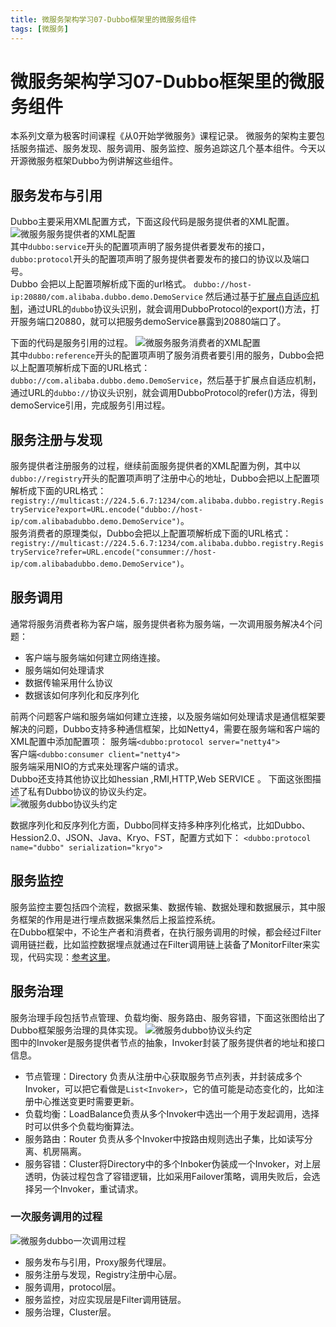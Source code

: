 ```yaml
---
title: 微服务架构学习07-Dubbo框架里的微服务组件
tags: [微服务]
---
```

# 微服务架构学习07-Dubbo框架里的微服务组件
本系列文章为极客时间课程《从0开始学微服务》课程记录。
微服务的架构主要包括服务描述、服务发现、服务调用、服务监控、服务追踪这几个基本组件。今天以开源微服务框架Dubbo为例讲解这些组件。
## 服务发布与引用
Dubbo主要采用XML配置方式，下面这段代码是服务提供者的XML配置。 
![微服务服务提供者的XML配置](/images/wbwfwsj07_dm.png)<br/>
其中`dubbo:service`开头的配置项声明了服务提供者要发布的接口，`dubbo:protocol`开头的配置项声明了服务提供者要发布的接口的协议以及端口号。  
Dubbo 会把以上配置项解析成下面的url格式。
`dubbo://host-ip:20880/com.alibaba.dubbo.demo.DemoService`
然后通过基于[扩展点自适应机制](http://dubbo.incubator.apache.org/zh-cn/docs/dev/SPI.html)，通过URL的`dubbo`协议头识别，就会调用DubboProtocol的export()方法，打开服务端口20880，就可以把服务demoService暴露到20880端口了。  

下面的代码是服务引用的过程。 
![微服务服务消费者的XML配置](/images/wbwfwsj07_xfz.png)<br/>
其中`dubbo:reference`开头的配置项声明了服务消费者要引用的服务，Dubbo会把以上配置项解析成下面的URL格式：
`dubbo://com.alibaba.dubbo.demo.DemoService`，然后基于扩展点自适应机制，通过URL的`dubbo://`协议头识别，就会调用DubboProtocol的refer()方法，得到demoService引用，完成服务引用过程。 


## 服务注册与发现
服务提供者注册服务的过程，继续前面服务提供者的XML配置为例，其中以`dubbo://registry`开头的配置项声明了注册中心的地址，Dubbo会把以上配置项解析成下面的URL格式：`registry://multicast://224.5.6.7:1234/com.alibaba.dubbo.registry.RegistryService?export=URL.encode("dubbo://host-ip/com.alibabadubbo.demo.DemoService")`。   
服务消费者的原理类似，Dubbo会把以上配置项解析成下面的URL格式：`registry://multicast://224.5.6.7:1234/com.alibaba.dubbo.registry.RegistryService?refer=URL.encode("consummer://host-ip/com.alibabadubbo.demo.DemoService")`。


## 服务调用
通常将服务消费者称为客户端，服务提供者称为服务端，一次调用服务解决4个问题：
- 客户端与服务端如何建立网络连接。
- 服务端如何处理请求
- 数据传输采用什么协议
- 数据该如何序列化和反序列化

前两个问题客户端和服务端如何建立连接，以及服务端如何处理请求是通信框架要解决的问题，Dubbo支持多种通信框架，比如Netty4，需要在服务端和客户端的XML配置中添加配置项：
服务端`<dubbo:protocol server="netty4">`  
客户端`<dubbo:consumer client="netty4">`   
服务端采用NIO的方式来处理客户端的请求。   
Dubbo还支持其他协议比如hessian ,RMI,HTTP,Web SERVICE 。  下面这张图描述了私有Dubbo协议的协议头约定。  
![微服务dubbo协议头约定](/images/wbwfwsj07_xyt.png)<br/>  

数据序列化和反序列化方面，Dubbo同样支持多种序列化格式，比如Dubbo、Hession2.0、JSON、Java、Kryo、FST，配置方式如下：
`<dubbo:protocol name="dubbo" serialization="kryo">`

## 服务监控
服务监控主要包括四个流程，数据采集、数据传输、数据处理和数据展示，其中服务框架的作用是进行埋点数据采集然后上报监控系统。   
在Dubbo框架中，不论生产者和消费者，在执行服务调用的时候，都会经过Filter调用链拦截，比如监控数据埋点就通过在Filter调用链上装备了MonitorFilter来实现，代码实现：[参考这里](https://github.com/apache/incubator-dubbo/blob/7a48fac84b14ac6a21c1bdfc5958705dd8dda84d/dubbo-monitor/dubbo-monitor-api/src/main/java/org/apache/dubbo/monitor/support/MonitorFilter.java)。


## 服务治理
服务治理手段包括节点管理、负载均衡、服务路由、服务容错，下面这张图给出了Dubbo框架服务治理的具体实现。
![微服务dubbo协议头约定](/images/wbwfwsj07_fwzl.png)<br/> 
图中的Invoker是服务提供者节点的抽象，Invoker封装了服务提供者的地址和接口信息。
- 节点管理：Directory 负责从注册中心获取服务节点列表，并封装成多个Invoker，可以把它看做是`List<Invoker>`，它的值可能是动态变化的，比如注册中心推送变更时需要更新。
- 负载均衡：LoadBalance负责从多个Invoker中选出一个用于发起调用，选择时可以供多个负载均衡算法。
- 服务路由：Router 负责从多个Invoker中按路由规则选出子集，比如读写分离、机房隔离。
- 服务容错：Cluster将Directory中的多个Inboker伪装成一个Invoker，对上层透明，伪装过程包含了容错逻辑，比如采用Failover策略，调用失败后，会选择另一个Invoker，重试请求。


### 一次服务调用的过程

![微服务dubbo一次调用过程](/images/wbwfwsj07_dbdy.png)<br/> 
- 服务发布与引用，Proxy服务代理层。
- 服务注册与发现，Registry注册中心层。
- 服务调用，protocol层。
- 服务监控，对应实现层是Filter调用链层。
- 服务治理，Cluster层。












